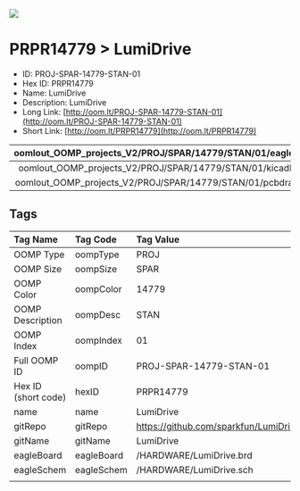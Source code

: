 


  
![][im]
# PRPR14779 > LumiDrive

- ID: PROJ-SPAR-14779-STAN-01
- Hex ID: PRPR14779
- Name: LumiDrive
- Description: LumiDrive
- Long Link: [http://oom.lt/PROJ-SPAR-14779-STAN-01](http://oom.lt/PROJ-SPAR-14779-STAN-01)
- Short Link: [http://oom.lt/PRPR14779](http://oom.lt/PRPR14779)
  

|oomlout_OOMP_projects_V2/PROJ/SPAR/14779/STAN/01/eagleImage.png|oomlout_OOMP_projects_V2/PROJ/SPAR/14779/STAN/01/eagleSchemImage.png|oomlout_OOMP_projects_V2/PROJ/SPAR/14779/STAN/01/kicadPcb3dFront.png|oomlout_OOMP_projects_V2/PROJ/SPAR/14779/STAN/01/kicadPcb3dBack.png|
| :---: | :---: | :---: | :---: |
|oomlout_OOMP_projects_V2/PROJ/SPAR/14779/STAN/01/kicadPcb3d.png|oomlout_OOMP_projects_V2/PROJ/SPAR/14779/STAN/01/bomBack.png|oomlout_OOMP_projects_V2/PROJ/SPAR/14779/STAN/01/bomFront.png|oomlout_OOMP_projects_V2/PROJ/SPAR/14779/STAN/01/pcbdraw.svg|
|oomlout_OOMP_projects_V2/PROJ/SPAR/14779/STAN/01/pcbdrawBack.svg||||

## Tags
  

|Tag Name|Tag Code|Tag Value|
| :--- | :--- | :--- |
|OOMP Type|oompType|PROJ|
|OOMP Size|oompSize|SPAR|
|OOMP Color|oompColor|14779|
|OOMP Description|oompDesc|STAN|
|OOMP Index|oompIndex|01|
|Full OOMP ID|oompID|PROJ-SPAR-14779-STAN-01|
|Hex ID (short code)|hexID|PRPR14779|
|name|name|LumiDrive|
|gitRepo|gitRepo|https://github.com/sparkfun/LumiDrive|
|gitName|gitName|LumiDrive|
|eagleBoard|eagleBoard|/HARDWARE/LumiDrive.brd|
|eagleSchem|eagleSchem|/HARDWARE/LumiDrive.sch|
||||



[im]: PROJ/SPAR/14779/STAN/01/kicadPcb3d_450.png
